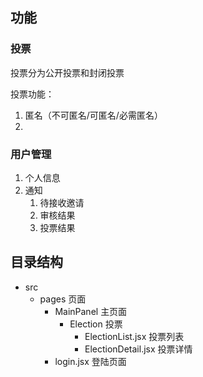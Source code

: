 ## 功能
### 投票
投票分为公开投票和封闭投票

投票功能：
1. 匿名（不可匿名/可匿名/必需匿名）
2. 



### 用户管理
1. 个人信息
2. 通知
   1. 待接收邀请
   2. 审核结果
   3. 投票结果

    

## 目录结构
- src
  - pages 页面
    - MainPanel 主页面
      - Election 投票
        - ElectionList.jsx 投票列表
        - ElectionDetail.jsx 投票详情
    - login.jsx 登陆页面
